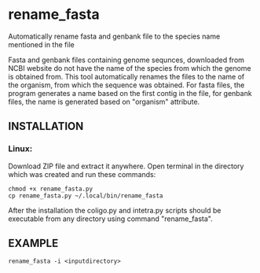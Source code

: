 # rename_fasta
Automatically rename fasta and genbank file to the species name mentioned in the file

Fasta and genbank files containing genome sequnces, downloaded from NCBI website do not have the name of the species from which the genome is obtained from. This tool automatically renames the files to the name of the organism, from which the sequence was obtained. For fasta files, the program generates a name based on the first contig in the file, for genbank files, the name is generated based on "organism" attribute.

## INSTALLATION
### Linux:
Download ZIP file and extract it anywhere. Open terminal in the directory which was created and run these commands:
```
chmod +x rename_fasta.py
cp rename_fasta.py ~/.local/bin/rename_fasta
```

After the installation the coligo.py and intetra.py scripts should be executable from any directory using command "rename_fasta".

## EXAMPLE
`rename_fasta -i <inputdirectory>`
